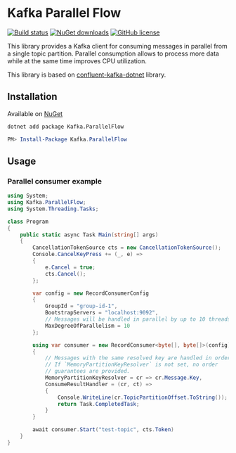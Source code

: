 # Kafka Parallel Flow

[![Build status](https://img.shields.io/github/workflow/status/tautvydasversockas/kafka-parallel-flow/publish-nuget)](https://github.com/tautvydasversockas/kafka-parallel-flow/actions/workflows/pipeline.yml)
[![NuGet downloads](https://img.shields.io/nuget/v/kafka.parallelflow.svg)](https://www.nuget.org/packages/Kafka.ParallelFlow/)
[![GitHub license](https://img.shields.io/github/license/mashape/apistatus.svg)](https://github.com/tautvydasversockas/kafka-parallel-flow/blob/main/LICENSE)

This library provides a Kafka client for consuming messages in parallel from a single topic partition. 
Parallel consumption allows to process more data while at the same time improves CPU utilization.

This library is based on [confluent-kafka-dotnet](https://github.com/confluentinc/confluent-kafka-dotnet) library.

## Installation

Available on [NuGet](https://www.nuget.org/packages/Kafka.ParallelFlow/)

```bash
dotnet add package Kafka.ParallelFlow
```

```powershell
PM> Install-Package Kafka.ParallelFlow
```

## Usage

### Parallel consumer example

```csharp
using System;
using Kafka.ParallelFlow;
using System.Threading.Tasks;

class Program
{
    public static async Task Main(string[] args)
    {
        CancellationTokenSource cts = new CancellationTokenSource();
        Console.CancelKeyPress += (_, e) => 
        {
            e.Cancel = true;
            cts.Cancel();
        };

        var config = new RecordConsumerConfig
        {
            GroupId = "group-id-1",
            BootstrapServers = "localhost:9092",
            // Messages will be handled in parallel by up to 10 threads.
            MaxDegreeOfParallelism = 10
        };

        using var consumer = new RecordConsumer<byte[], byte[]>(config)
        {
            // Messages with the same resolved key are handled in order.
            // If `MemoryPartitionKeyResolver` is not set, no order 
            // guarantees are provided.
            MemoryPartitionKeyResolver = cr => cr.Message.Key,
            ConsumeResultHandler = (cr, ct) => 
            {
                Console.WriteLine(cr.TopicPartitionOffset.ToString());
                return Task.CompletedTask;
            }
        }

        await consumer.Start("test-topic", cts.Token)
    }
}
```
